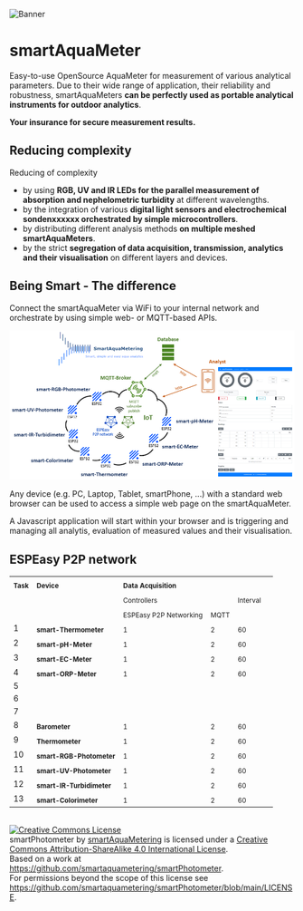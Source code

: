 ![Banner](https://smartaquametering.github.io/images/banner.png)

# smartAquaMeter

Easy-to-use OpenSource AquaMeter for measurement of various analytical parameters.
Due to their wide range of application, their reliability and robustness, smartAquaMeters **can be perfectly used as portable analytical instruments for outdoor analytics**.

**Your insurance for secure measurement results.**

## Reducing complexity

Reducing of complexity
- by using **RGB, UV and IR LEDs for the parallel measurement of absorption and nephelometric turbidity** at different wavelengths.
- by the integration of various **digital light sensors and electrochemical sondenxxxxxx orchestrated by simple microcontrollers**.
- by distributing different analysis methods **on multiple meshed smartAquaMeters**.
- by the strict **segregation of data acquisition, transmission, analytics and their visualisation** on different layers and devices.

## Being Smart - The difference

Connect the smartAquaMeter via WiFi to your internal network and orchestrate by using simple web- or MQTT-based APIs.

![Network](./network.png)

Any device (e.g. PC, Laptop, Tablet, smartPhone, ...) with a standard web browser can be used to access a simple web page on the smartAquaMeter.

A Javascript application will start within your browser and is triggering and managing all analytis, evaluation of measured values and their visualisation.

## ESPEasy P2P network

<table>
<tr>
  <td><sub><b>Task</b>
  <td><sub><b>Device</b>
  <td colspan=3><sub><b>Data Acquisition</b>
</tr>
<tr>
  <td>
  <td><sub>
  <td colspan=2><sub>Controllers
  <td><sub>Interval
  <td>
</tr>
<tr>
  <td>
  <td><sub>
  <td><sub>ESPEasy P2P Networking
  <td><sub>MQTT
  <td>
  <td>
</tr>
<tr>
  <td>1
  <td><sub><b>smart-Thermometer</b>
  <td><sub>1
  <td><sub>2
  <td><sub>60
  <td>
</tr>
<tr>
  <td>2
  <td><sub><b>smart-pH-Meter</b>
  <td><sub>1
  <td><sub>2
  <td><sub>60
  <td>
</tr>
<tr>
  <td>3
  <td><sub><b>smart-EC-Meter</b>
  <td><sub>1
  <td><sub>2
  <td><sub>60
  <td>
</tr>
<tr>
  <td>4
  <td><sub><b>smart-ORP-Meter</b>
  <td><sub>1
  <td><sub>2
  <td><sub>60
  <td>
</tr>
<tr>
  <td>5
  <td><sub><b></b>
  <td><sub>
  <td><sub>
  <td><sub>
  <td>
</tr>
<tr>
  <td>6
  <td><sub><b></b>
  <td><sub>
  <td><sub>
  <td><sub>
  <td>
</tr>
<tr>
  <td>7
  <td><sub><b></b>
  <td><sub>
  <td><sub>
  <td><sub>
  <td>
</tr>
<tr>
  <td>8
  <td><sub><b>Barometer</b>
  <td><sub>1
  <td><sub>2
  <td><sub>60
  <td>
</tr>
<tr>
  <td>9
  <td><sub><b>Thermometer</b>
  <td><sub>1
  <td><sub>2
  <td><sub>60
  <td>
</tr>
<tr>
  <td>10
  <td><sub><b>smart-RGB-Photometer</b>
  <td><sub>1
  <td><sub>2
  <td><sub>60
</tr>
<tr>
  <td>11
  <td><sub><b>smart-UV-Photometer</b>
  <td><sub>1
  <td><sub>2
  <td><sub>60
</tr>
<tr>
  <td>12
  <td><sub><b>smart-IR-Turbidimeter</b>
  <td><sub>1
  <td><sub>2
  <td><sub>60
</tr>
<tr>
  <td>13
  <td><sub><b>smart-Colorimeter</b>
  <td><sub>1
  <td><sub>2
  <td><sub>60
</tr>
</table>
</br>
<a rel="license" href="http://creativecommons.org/licenses/by-sa/4.0/"><img alt="Creative Commons License" style="border-width:0" src="https://i.creativecommons.org/l/by-sa/4.0/88x31.png" /></a><br /><span xmlns:dct="http://purl.org/dc/terms/" property="dct:title">smartPhotometer</span> by <a xmlns:cc="http://creativecommons.org/ns#" href="https://github.com/smartaquametering" property="cc:attributionName" rel="cc:attributionURL">smartAquaMetering</a> is licensed under a <a rel="license" href="http://creativecommons.org/licenses/by-sa/4.0/">Creative Commons Attribution-ShareAlike 4.0 International License</a>.<br />Based on a work at <a xmlns:dct="http://purl.org/dc/terms/" href="https://github.com/smartaquametering/smartPhotometer" rel="dct:source">https://github.com/smartaquametering/smartPhotometer</a>.<br />For permissions beyond the scope of this license see <a xmlns:cc="http://creativecommons.org/ns#" href="https://github.com/smartaquametering/smartPhotometer/blob/main/LICENSE" rel="cc:morePermissions">https://github.com/smartaquametering/smartPhotometer/blob/main/LICENSE</a>.
